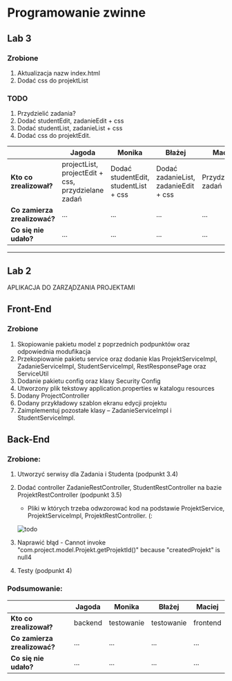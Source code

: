 # Programowanie zwinne

## Lab 3

### Zrobione
1. Aktualizacja nazw index.html
2. Dodać css do projektList

### TODO
1. Przydzielić zadania?
2. Dodać studentEdit, zadanieEdit + css
3. Dodać studentList, zadanieList + css
4. Dodać css do projektEdit.

|  | **Jagoda**                                         | **Monika**                           | **Błażej**                           | **Maciej**          |
| --- |----------------------------------------------------|--------------------------------------|--------------------------------------|---------------------|
|  **Kto co zrealizował?** | projectList, projectEdit + css, przydzielane zadań | Dodać studentEdit, studentList + css | Dodać zadanieList, zadanieEdit + css | Przydzielanie zadań |
|  **Co zamierza zrealizować?** | ...                                                | ...                                  | ...                                  | ...                 |
|  **Co się nie udało?** | ...                                                | ...                                  | ...                                  | ...                 |

-----

## Lab 2
APLIKACJA DO ZARZĄDZANIA PROJEKTAMI 

## Front-End
### Zrobione
1. Skopiowanie pakietu model z poprzednich podpunktów oraz odpowiednia modufikacja
2. Przekopiowanie pakietu service oraz dodanie klas ProjektServiceImpl, ZadanieServiceImpl, StudentServiceImpl, RestResponsePage oraz ServiceUtil
3. Dodanie pakietu config oraz klasy Security Config
4. Utworzony plik tekstowy application.properties w katalogu resources
5. Dodany ProjectController
6. Dodany przykładowy szablon ekranu edycji projektu
7. Zaimplementuj pozostałe klasy – ZadanieServiceImpl i StudentServiceImpl.


## Back-End
### Zrobione:
1. Utworzyć serwisy dla Zadania i Studenta (podpunkt 3.4)
2. Dodać controller ZadanieRestController, StudentRestController na bazie ProjektRestController (podpunkt 3.5)
    - Pliki w których trzeba odwzorować kod na podstawie ProjektService, ProjektServiceImpl, ProjektRestController. (:
    
     ![todo](https://i.imgur.com/hiB7hws.png)
3. Naprawić błąd - Cannot invoke "com.project.model.Projekt.getProjektId()" because "createdProjekt" is null4
4. Testy (podpunkt 4)
    
### Podsumowanie:
|  |  **Jagoda** |  **Monika** |  **Błażej** | **Maciej** |
| --- | --- | --- | --- | --- |
|  **Kto co zrealizował?** | backend | testowanie | testowanie | frontend |
|  **Co zamierza zrealizować?** | ... | ... | ... | ... |
|  **Co się nie udało?** | ... | ... | ... | ... |
